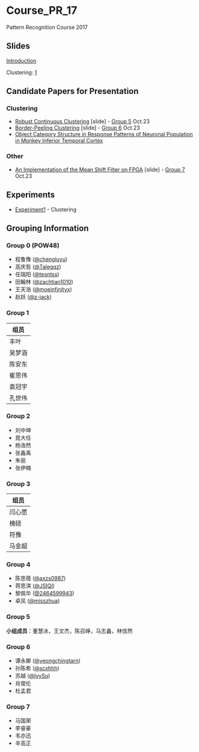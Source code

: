 # Course_PR_17

Pattern Recognition Course 2017

## Slides

[Introduction](slides/Introduction.pdf)

Clustering: [1](http://www.mit.edu/~9.54/fall14/slides/Class13.pdf)

## Candidate Papers for Presentation

### Clustering

* [Robust Continuous Clustering](http://vladlen.info/publications/robust-continuous-clustering/) [slide] - [Group 5](https://github.com/yangyanli/Course_PR_17#group-5) Oct.23 
* [Border-Peeling Clustering](https://arxiv.org/abs/1612.04869) [slide] - [Group 6](https://github.com/yangyanli/Course_PR_17#group-6) Oct.23
* [Object Category Structure in Response Patterns of Neuronal Population in Monkey Inferior Temporal Cortex](http://www.cns.nyu.edu/kianilab/papers/Kiani_Esteky_Mirpour_Tanaka_2007.pdf)

### Other

* [An Implementation of the Mean Shift Filter on FPGA](https://www.computer.org/csdl/proceedings/fpl/2011/4529/00/4529a219.pdf) [slide] - [Group 7](https://www.computer.org/csdl/proceedings/fpl/2011/4529/00/4529a219.pdf) Oct.23  

## Experiments

* [Experiment1](https://github.com/yangyanli/Course_PR_17/tree/master/experiment1) - Clustering

## Grouping Information

### Group 0 (POW48)

* 程鲁豫 ([@chengluyu](https://github.com/chengluyu))
* 高庆哲 ([@Talegqz](https://github.com/Talegqz))
* 任瑞阳 ([@tesntss](https://github.com/tesntss))
* 田翰林 ([@zachtian1010](https://github.com/zachtian1010))
* 王天浩 ([@moeinfinityx](https://github.com/moeinfinityx))
* 赵跃 ([@z-jack](https://github.com/z-jack))


### Group 1

| 组员   |
| ---- |
| 丰叶   |
| 吴梦涵  |
| 陈安东  |
| 崔思伟  |
| 袁冠宇  |
| 孔世伟  |

### Group 2

* 刘中坤 
* 晁大任 
* 杨浩然
* 张鑫禹
* 朱丽 
* 张伊楠

### Group 3

| 组员   |
| ---- |
| 闫心愿  |
| 槐硕   |
| 符豫   |
| 马金超  |

### Group 4
* 陈思蓓 ([@axzs0987](https://github.com/axzs0987))
* 蒋思淇 ([@JSIQI](https://github.com/JSIQI))
* 黎佩华 ([@2464599943](https://github.com/2464599943))
* 卓凤 ([@misszhua](https://github.com/misszhua))

### Group 5

**小组成员**：董慧冰，王文杰，陈召峥，马志鑫，林信然

### Group 6

* 谭永卿 ([@yeongchingtarn](https://github.com/yeongchingtarn))
* 孙陈希 ([@scxhhh](https://github.com/scxhhh))
* 苏越 ([@IvySu](https://github.com/IvySU))
* 肖俊伦
* 杜孟君

### Group 7

* 马国荣
* 李睿豪
* 韦亦迅
* 辛高正
